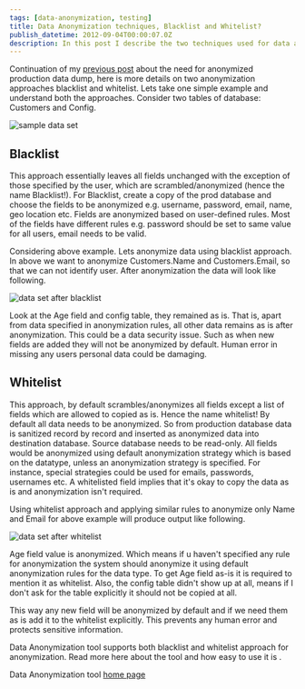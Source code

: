 ```yaml
---
tags: [data-anonymization, testing]
title: Data Anonymization techniques, Blacklist and Whitelist?
publish_datetime: 2012-09-04T00:00:07.0Z
description: In this post I describe the two techniques used for data anonymization, Blacklist and Whitelist. Blacklist is easy to implement and get started, whereas Whitelist is more secure and preferred.
---
```


Continuation of my [previous post](/posts/data-anonymization-techniques) about the need for anonymized production data dump, here is more details on two anonymization approaches blacklist and whitelist. Lets take one simple example and understand both the approaches. Consider two tables of database: Customers and Config.

![sample data set](ref:images:posts/data-anonymization-techniques/sample-data.png)


## Blacklist

This approach essentially leaves all fields unchanged with the exception of those specified by the user, which are scrambled/anonymized (hence the name Blacklist!).
For Blacklist, create a copy of the prod database and choose the fields to be anonymized e.g. username, password, email, name, geo location etc. Fields are anonymized based on user-defined rules. Most of the fields have different rules e.g. password should be set to same value for all users, email needs to be valid.

Considering above example. Lets anonymize data using blacklist approach. In above we want to anonymize Customers.Name and Customers.Email, so that we can not identify user. After anonymization the data will look like following.

![data set after blacklist](ref:images:posts/data-anonymization-techniques/blacklist.png)

Look at the Age field and config table, they remained as is.  That is, apart from data specified in anonymization rules, all other data remains as is after anonymization. This could be a data security issue. Such as when new fields are added they will not be anonymized by default. Human error in missing any users personal data could be damaging.

## Whitelist

This approach, by default scrambles/anonymizes all fields except a list of fields which are allowed to copied as is. Hence the name whitelist! By default all data needs to be anonymized. So from production database data is sanitized record by record and inserted as anonymized data into destination database. Source database needs to be read-only. All fields would be anonymized using default anonymization strategy which is based on the datatype, unless an anonymization strategy is specified. For instance, special strategies could be used for emails, passwords, usernames etc. A whitelisted field implies that it's okay to copy the data as is and anonymization isn't required.

Using whitelist approach and applying similar rules to anonymize only Name and Email for above example will produce output like following.

![data set after whitelist](ref:images:posts/data-anonymization-techniques/whitelist.png)

Age field value is anonymized. Which means if u haven't specified any rule for anonymization the system should anonymize it using default anonymization rules for the data type. To get Age field as-is it is required to mention it as whitelist. Also, the config table didn't show up at all, means if I don't ask for the table explicitly it should not be copied at all.

This way any new field will be anonymized by default and if we need them as is add it to the whitelist explicitly. This prevents any human error and protects sensitive information.


Data Anonymization tool supports both blacklist and whitelist approach for anonymization. Read more here about the tool and how easy to use it is .

Data Anonymization tool [home page](http://sunitparekh.github.com/data-anonymization)





